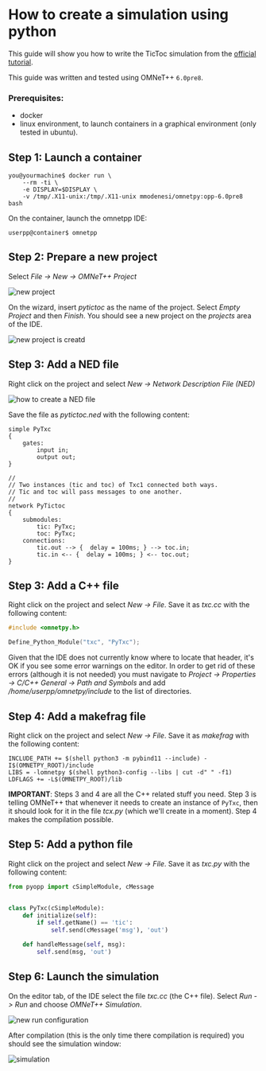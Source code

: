 # How to create a simulation using python

This guide will show you how to write the TicToc simulation from the [official
tutorial](https://docs.omnetpp.org/tutorials/tictoc/).

This guide was written and tested using OMNeT++ ``6.0pre8``.

### Prerequisites:

- docker
- linux environment, to launch containers in a graphical environment (only tested in ubuntu).


## Step 1: Launch a container


```
you@yourmachine$ docker run \
    --rm -ti \
    -e DISPLAY=$DISPLAY \
    -v /tmp/.X11-unix:/tmp/.X11-unix mmodenesi/omnetpy:opp-6.0pre8 bash
```

On the container, launch the omnetpp IDE:

```
userpp@container$ omnetpp
```


## Step 2: Prepare a new project

Select _File -> New -> OMNeT++ Project_

![new project](./img/new_project.png)


On the wizard, insert _pytictoc_ as the name of the project. Select _Empty Project_ and then
_Finish_. You should see a new project on the _projects_ area of the IDE.

![new project is creatd](./img/new_project_created.png)

## Step 3: Add a NED file

Right click on the project and select _New -> Network Description File (NED)_

![how to create a NED file](./img/new_ned_file.png)

Save the file as _pytictoc.ned_ with the following content:

```
simple PyTxc
{
    gates:
        input in;
        output out;
}

//
// Two instances (tic and toc) of Txc1 connected both ways.
// Tic and toc will pass messages to one another.
//
network PyTictoc
{
    submodules:
        tic: PyTxc;
        toc: PyTxc;
    connections:
        tic.out --> {  delay = 100ms; } --> toc.in;
        tic.in <-- {  delay = 100ms; } <-- toc.out;
}
```

## Step 3: Add a C++ file

Right click on the project and select _New -> File_. Save it as _txc.cc_ with the following
content:

```C++
#include <omnetpy.h>

Define_Python_Module("txc", "PyTxc");
```

Given that the IDE does not currently know where to locate that header, it's OK if you see some
error warnings on the editor. In order to get rid of these errors (although it is not needed) you
must navigate to _Project -> Properties -> C/C++ General -> Path and Symbols_ and add
_/home/userpp/omnetpy/include_ to the list of directories.

## Step 4: Add a makefrag file

Right click on the project and select _New -> File_. Save it as _makefrag_ with the following
content:

```make
INCLUDE_PATH += $(shell python3 -m pybind11 --include) -I$(OMNETPY_ROOT)/include
LIBS = -lomnetpy $(shell python3-config --libs | cut -d" " -f1)
LDFLAGS += -L$(OMNETPY_ROOT)/lib
```

**IMPORTANT**: Steps 3 and 4 are all the C++ related stuff you need. Step 3 is telling OMNeT++
that whenever it needs to create an instance of ``PyTxc``, then it should look for it in the file
_tcx.py_ (which we'll create in a moment). Step 4 makes the compilation possible.


## Step 5: Add a python file

Right click on the project and select _New -> File_. Save it as _txc.py_ with the following
content:

```python
from pyopp import cSimpleModule, cMessage


class PyTxc(cSimpleModule):
    def initialize(self):
        if self.getName() == 'tic':
            self.send(cMessage('msg'), 'out')

    def handleMessage(self, msg):
        self.send(msg, 'out')
```

## Step 6: Launch the simulation

On the editor tab, of the IDE select the file _txc.cc_ (the C++ file). Select _Run -> Run_ and
choose _OMNeT++ Simulation_.

![new run configuration](./img/new_run.png)

After compilation (this is the only time there compilation is required) you should see the
simulation window:

![simulation](./img/simulation.png)
